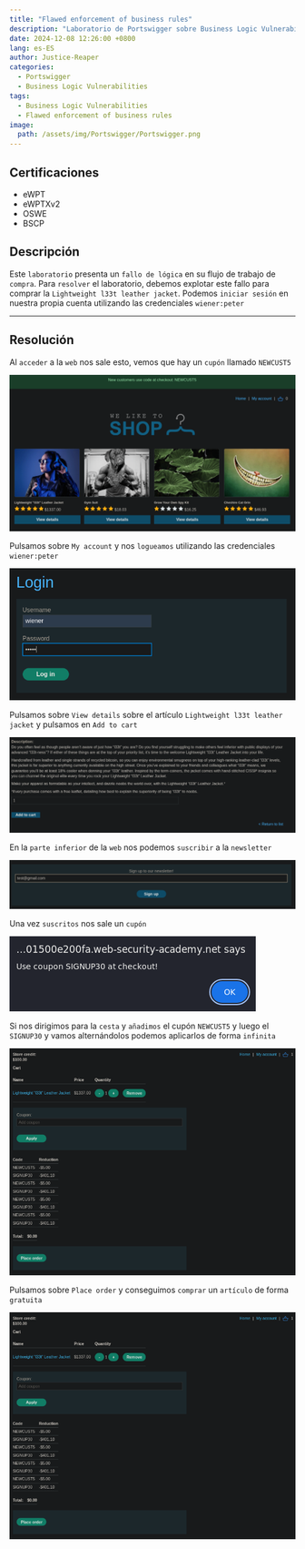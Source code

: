 ```yaml
---
title: "Flawed enforcement of business rules"
description: "Laboratorio de Portswigger sobre Business Logic Vulnerabilities"
date: 2024-12-08 12:26:00 +0800
lang: es-ES
author: Justice-Reaper
categories:
  - Portswigger
  - Business Logic Vulnerabilities
tags:
  - Business Logic Vulnerabilities
  - Flawed enforcement of business rules
image:
  path: /assets/img/Portswigger/Portswigger.png
---
```


## Certificaciones

- eWPT
- eWPTXv2
- OSWE
- BSCP
  
## Descripción

Este `laboratorio` presenta un `fallo de lógica` en su flujo de trabajo de `compra`. Para `resolver` el laboratorio, debemos explotar este fallo para comprar la `Lightweight l33t leather jacket`. Podemos `iniciar sesión` en nuestra propia cuenta utilizando las credenciales `wiener:peter`

---

## Resolución

Al `acceder` a la `web` nos sale esto, vemos que hay un `cupón` llamado `NEWCUST5`

![](/assets/img/Business-Logic-Lab-4/image_1.png)

Pulsamos sobre `My account` y nos `logueamos` utilizando las credenciales `wiener:peter`

![](/assets/img/Business-Logic-Lab-4/image_2.png)

Pulsamos sobre `View details` sobre el artículo `Lightweight l33t leather jacket` y pulsamos en `Add to cart`

![](/assets/img/Business-Logic-Lab-4/image_3.png)

En la `parte inferior` de la `web` nos podemos `suscribir` a la `newsletter`

![](/assets/img/Business-Logic-Lab-4/image_4.png)

Una vez `suscritos` nos sale un `cupón`

![](/assets/img/Business-Logic-Lab-4/image_5.png)

Si nos dirigimos para la `cesta` y `añadimos` el cupón `NEWCUST5` y luego el `SIGNUP30` y vamos alternándolos podemos aplicarlos de forma `infinita`

![](/assets/img/Business-Logic-Lab-4/image_6.png)

Pulsamos sobre `Place order` y conseguimos `comprar` un `artículo` de forma `gratuita`

![](/assets/img/Business-Logic-Lab-4/image_6.png)
